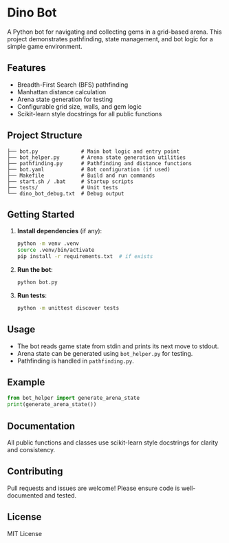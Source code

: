 # Dino Bot

A Python bot for navigating and collecting gems in a grid-based arena. This project demonstrates pathfinding, state management, and bot logic for a simple game environment.

## Features
- Breadth-First Search (BFS) pathfinding
- Manhattan distance calculation
- Arena state generation for testing
- Configurable grid size, walls, and gem logic
- Scikit-learn style docstrings for all public functions

## Project Structure
```
├── bot.py              # Main bot logic and entry point
├── bot_helper.py       # Arena state generation utilities
├── pathfinding.py      # Pathfinding and distance functions
├── bot.yaml            # Bot configuration (if used)
├── Makefile            # Build and run commands
├── start.sh / .bat     # Startup scripts
├── tests/              # Unit tests
└── dino_bot_debug.txt  # Debug output
```

## Getting Started
1. **Install dependencies** (if any):
   ```bash
   python -m venv .venv
   source .venv/bin/activate
   pip install -r requirements.txt  # if exists
   ```
2. **Run the bot**:
   ```bash
   python bot.py
   ```
3. **Run tests**:
   ```bash
   python -m unittest discover tests
   ```

## Usage
- The bot reads game state from stdin and prints its next move to stdout.
- Arena state can be generated using `bot_helper.py` for testing.
- Pathfinding is handled in `pathfinding.py`.

## Example
```python
from bot_helper import generate_arena_state
print(generate_arena_state())
```

## Documentation
All public functions and classes use scikit-learn style docstrings for clarity and consistency.

## Contributing
Pull requests and issues are welcome! Please ensure code is well-documented and tested.

## License
MIT License
